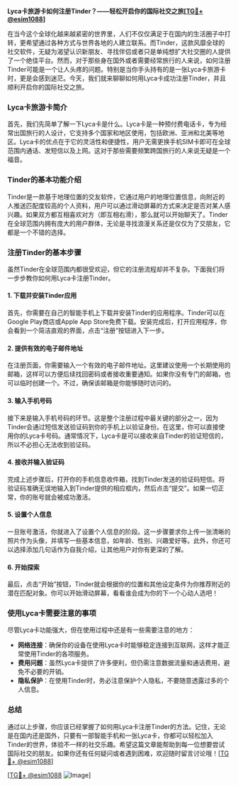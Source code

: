 **Lyca卡旅游卡如何注册Tinder？——轻松开启你的国际社交之旅[[TG💪+ @esim1088](https://t.me/s/esim1088)]**

在当今这个全球化越来越紧密的世界里，人们不仅仅满足于在国内的生活圈子中打转，更希望通过各种方式与世界各地的人建立联系。而Tinder，这款风靡全球的社交软件，无疑为渴望认识新朋友、寻找伴侣或者只是单纯想扩大社交圈的人提供了一个绝佳平台。然而，对于那些身在国外或者需要经常旅行的人来说，如何注册Tinder可能是一个让人头疼的问题。特别是当你手头持有的是一张Lyca卡旅游卡时，更是会感到迷茫。今天，我们就来聊聊如何用Lyca卡成功注册Tinder，并且顺利开启你的国际社交之旅。

### Lyca卡旅游卡简介

首先，我们先简单了解一下Lyca卡是什么。Lyca卡是一种预付费电话卡，专为经常出国旅行的人设计，它支持多个国家和地区使用，包括欧洲、亚洲和北美等地区。Lyca卡的优点在于它的灵活性和便捷性，用户无需更换手机SIM卡即可在全球范围内通话、发短信以及上网。这对于那些需要频繁跨国旅行的人来说无疑是一个福音。

### Tinder的基本功能介绍

Tinder是一款基于地理位置的交友软件，它通过用户的地理位置信息，向附近的人推送匹配度较高的个人资料，用户可以通过滑动屏幕的方式来决定是否对某人感兴趣。如果双方都互相喜欢对方（即互相右滑），那么就可以开始聊天了。Tinder在全球范围内拥有庞大的用户群体，无论是寻找浪漫关系还是仅仅为了交朋友，它都是一个不错的选择。

### 注册Tinder的基本步骤

虽然Tinder在全球范围内都很受欢迎，但它的注册流程却并不复杂。下面我们将一步步教你如何用Lyca卡注册Tinder。

#### 1. 下载并安装Tinder应用

首先，你需要在自己的智能手机上下载并安装Tinder的应用程序。Tinder可以在Google Play商店或Apple App Store免费下载。安装完成后，打开应用程序，你会看到一个简洁直观的界面，点击“注册”按钮进入下一步。

#### 2. 提供有效的电子邮件地址

在注册页面，你需要输入一个有效的电子邮件地址。这里建议使用一个长期使用的邮箱，这样可以方便后续找回密码或者接收重要通知。如果你没有专门的邮箱，也可以临时创建一个。不过，确保该邮箱是你能够随时访问的。

#### 3. 输入手机号码

接下来是输入手机号码的环节。这是整个注册过程中最关键的部分之一，因为Tinder会通过短信发送验证码到你的手机上以验证身份。在这里，你可以直接使用你的Lyca卡号码。通常情况下，Lyca卡是可以接收来自Tinder的验证短信的，所以不必担心无法收到验证码。

#### 4. 接收并输入验证码

完成上述步骤后，打开你的手机信息收件箱，找到Tinder发送的验证码短信。将验证码准确无误地输入到Tinder提供的相应框内，然后点击“提交”。如果一切正常，你的账号就会被成功激活。

#### 5. 设置个人信息

一旦账号激活，你就进入了设置个人信息的阶段。这一步骤要求你上传一张清晰的照片作为头像，并填写一些基本信息，如年龄、性别、兴趣爱好等。此外，你还可以选择添加几句话作为自我介绍，让其他用户对你有更深的了解。

#### 6. 开始探索

最后，点击“开始”按钮，Tinder就会根据你的位置和其他设定条件为你推荐附近的潜在匹配对象。你可以开始滑动屏幕，看看谁会成为你的下一个心动人选吧！

### 使用Lyca卡需要注意的事项

尽管Lyca卡功能强大，但在使用过程中还是有一些需要注意的地方：

- **网络连接**：确保你的设备在使用Lyca卡时能够稳定连接到互联网，这样才能正常使用Tinder的各项服务。
- **费用问题**：虽然Lyca卡提供了许多便利，但仍需注意数据流量和通话费用，避免不必要的开销。
- **隐私保护**：在使用Tinder时，务必注意保护个人隐私，不要随意透露过多的个人信息。

### 总结

通过以上步骤，你应该已经掌握了如何用Lyca卡注册Tinder的方法。记住，无论是在国内还是国外，只要有一部智能手机和一张Lyca卡，你都可以轻松加入Tinder的世界，体验不一样的社交乐趣。希望这篇文章能帮助到每一位想要尝试国际社交的朋友。如果你还有任何疑问或者遇到困难，欢迎随时留言讨论哦！[[TG💪+ @esim1088](https://t.me/s/esim1088)]

[[TG💪+ @esim1088](https://t.me/s/esim1088) ![Image](https://i.postimg.cc/4NQfJmqS/Snipaste-2025-05-13-00-14-12.png)]
